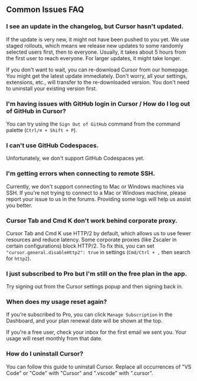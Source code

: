## Common Issues FAQ

### I see an update in the changelog, but Cursor hasn't updated.

If the update is very new, it might not have been pushed to you yet. We use staged rollouts, which means we release new updates to some randomly selected users first, then to everyone. Usually, it takes about 5 hours from the first user to reach everyone. For larger updates, it might take longer.

If you don't want to wait, you can re-download Cursor from our homepage. You might get the latest update immediately. Don't worry, all your settings, extensions, etc., will transfer to the re-downloaded version. You don't need to uninstall your existing version first.

### I'm having issues with GitHub login in Cursor / How do I log out of GitHub in Cursor?

You can try using the `Sign Out of GitHub` command from the command palette (`Ctrl/⌘ + Shift + P`).

### I can't use GitHub Codespaces.

Unfortunately, we don't support GitHub Codespaces yet.

### I'm getting errors when connecting to remote SSH.

Currently, we don't support connecting to Mac or Windows machines via SSH. If you're not trying to connect to a Mac or Windows machine, please report your issue to us in the forums. Providing some logs will help us assist you better.

### Cursor Tab and Cmd K don't work behind corporate proxy.

Cursor Tab and Cmd K use HTTP/2 by default, which allows us to use fewer resources and reduce latency. Some corporate proxies (like Zscaler in certain configurations) block HTTP/2. To fix this, you can set `"cursor.general.disableHttp2": true` in settings (`Cmd/Ctrl + ,` then search for `http2`).

### I just subscribed to Pro but I'm still on the free plan in the app.

Try signing out from the Cursor settings popup and then signing back in.

### When does my usage reset again?

If you're subscribed to Pro, you can click `Manage Subscription` in the Dashboard, and your plan renewal date will be shown at the top.

If you're a free user, check your inbox for the first email we sent you. Your usage will reset monthly from that date.

### How do I uninstall Cursor?

You can follow this guide to uninstall Cursor. Replace all occurrences of "VS Code" or "Code" with "Cursor" and ".vscode" with ".cursor".
